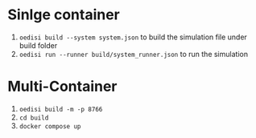 
# Sinlge container
1. `oedisi build --system system.json` to build the simulation file under build folder
2. `oedisi run --runner build/system_runner.json` to run the simulation


# Multi-Container
1. `oedisi build -m -p 8766`
2. `cd build`
3. `docker compose up`